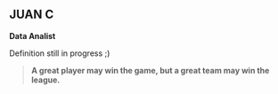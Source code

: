 ## JUAN C
**Data Analist**

Definition still in progress ;)
>**A great player may win the game, but a great team may win the league.**